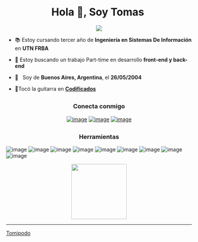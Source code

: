 <h1 align="center">Hola 👋, Soy Tomas <img height="40"></h1>
<p align="center">   <a> <img src="https://readme-typing-svg.herokuapp.com?font=Time+New+Roman&color=orange&size=25&center=true&vCenter=true&width=600&height=100&lines=Tomas+Eitan+Podolsky;"> </a> </p>

- 📚 Estoy cursando tercer año de **Ingeniería en Sistemas De Información** en **UTN FRBA**

- 👯 Estoy buscando un trabajo Part-time en desarrollo **front-end y back-end**

- 📍&nbsp;&nbsp;&nbsp;Soy de **Buenos Aires, Argentina**, el **26/05/2004**

- 🎸Tocó la guitarra en <a href="https://www.instagram.com/codificados.ok"> **Codificados** </a>



## <h3 align="center">Conecta conmigo</h3>
<div align="center">

[![image](https://img.shields.io/badge/LinkedIn-0077B5?style=for-the-badge&logo=linkedin&logoColor=white)](https://www.linkedin.com/in/tpodolsk/)
[![image](https://img.shields.io/badge/Instagram-E4405F?style=for-the-badge&logo=instagram&logoColor=white)](https://www.instagram.com/tomipodo/)
[![image](https://img.shields.io/badge/Gmail-D14836?style=for-the-badge&logo=gmail&logoColor=white)](mailto:tomaspodolsk@gmail.com)
  
</div>

## <h3 align="center">Herramientas</h3>

![image](https://img.shields.io/badge/C-283593?style=for-the-badge&logo=C&logoColor=white)
![image](https://img.shields.io/badge/C++-004283?style=for-the-badge&logo=cplusplus&logoColor=white)
![image](https://img.shields.io/badge/javascript-F7E018?style=for-the-badge&logo=javascript&logoColor=white)
![image](https://img.shields.io/badge/java-E14A3A?style=for-the-badge&logo=coffeescript&logoColor=white)
![image](https://img.shields.io/badge/haskell-6A558E?style=for-the-badge&logo=haskell&logoColor=white)
![image](https://img.shields.io/badge/react-61DAFB?style=for-the-badge&logo=react&logoColor=black)
![image](https://img.shields.io/badge/react&nbsp;native-61DAFB?style=for-the-badge&logo=react&logoColor=black)
![image](https://img.shields.io/badge/linux-FCC624?style=for-the-badge&logo=linux&logoColor=black)
![image](https://img.shields.io/badge/git-F05033?style=for-the-badge&logo=git&logoColor=white)

<p align= "center">
  <img height= "150" src="https://github-readme-stats.vercel.app/api/top-langs/?username=tomipodo&theme=react&layout=compact" />
</p>

------

[Tomipodo](https://github.com/Tomipodo)
